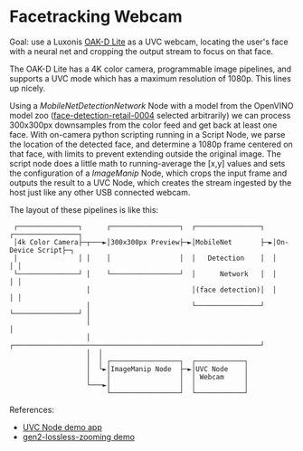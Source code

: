 # Facetracking Webcam

Goal: use a Luxonis [OAK-D Lite](https://shop.luxonis.com/collections/oak-cameras-1/products/oak-d-lite-1) as a UVC webcam, locating the user's face with a neural net and cropping the output stream to focus on that face.

The OAK-D Lite has a 4K color camera, programmable image pipelines, and supports a UVC mode which has a maximum resolution of 1080p. This lines up nicely.

Using a *MobileNetDetectionNetwork* Node with a model from the OpenVINO model zoo ([face-detection-retail-0004](https://docs.openvino.ai/2023.1/omz_models_model_face_detection_retail_0004.html) selected arbitrarily) we can process 300x300px downsamples from the color feed and get back at least one face. With on-camera python scripting running in a Script Node, we parse the location of the detected face, and determine a 1080p frame centered on that face, with limits to prevent extending outside the original image. The script node does a little math to running-average the [x,y] values and sets the configuration of a *ImageManip* Node, which crops the input frame and outputs the result to a UVC Node, which creates the stream ingested by the host just like any other USB connected webcam.

The layout of these pipelines is like this:
```
 ┌───────────────┐      ┌─────────────────┐  ┌────────────────┐  ┌────────────────┐
 │4k Color Camera├─┬───►│300x300px Preview├─►│MobileNet       ├─►│On-Device Script├─┐
 │               │ │    │                 │  │   Detection    │  │                │ │
 └───────────────┘ │    └─────────────────┘  │      Network   │  │                │ │
                   │                         │(face detection)│  │                │ │
                   │                         └────────────────┘  └────────────────┘ │
                   │                                                                │
                   │  ┌─────────────────────────────────────────────────────────────┘
                   │  │
                   │  │ ┌─────────────────┐  ┌────────────┐
                   │  └►│ImageManip Node  ├─►│UVC Node    │
                   │    │                 │  │ Webcam     │
                   └───►│                 │  │            │
                        └─────────────────┘  └────────────┘

```
References:
* [UVC Node demo app](https://github.com/luxonis/depthai/tree/main/apps/uvc)
* [gen2-lossless-zooming demo](https://github.com/luxonis/depthai-experiments/tree/master/gen2-lossless-zooming)
